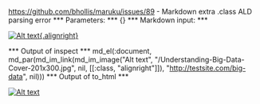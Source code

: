 https://github.com/bhollis/maruku/issues/89 - Markdown extra .class ALD parsing error
*** Parameters: ***
{}
*** Markdown input: ***

[![Alt text](/Understanding-Big-Data-Cover-201x300.jpg){.alignright}](http://testsite.com/big-data)

*** Output of inspect ***
md_el(:document, 
  md_par(md_im_link(md_im_image("Alt text", "/Understanding-Big-Data-Cover-201x300.jpg", nil, [[:class, "alignright"]]), "http://testsite.com/big-data", nil)))
*** Output of to_html ***
<p><a href="http://testsite.com/big-data"><img class="alignright" src="/Understanding-Big-Data-Cover-201x300.jpg" alt="Alt text" /></a></p>

